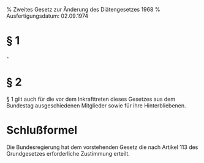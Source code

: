 % Zweites Gesetz zur Änderung des Diätengesetzes 1968
% Ausfertigungsdatum: 02.09.1974
 
# § 1

\-

# § 2

§ 1 gilt auch für die vor dem Inkrafttreten dieses Gesetzes aus dem Bundestag ausgeschiedenen Mitglieder sowie für ihre Hinterbliebenen.

# Schlußformel

Die Bundesregierung hat dem vorstehenden Gesetz die nach Artikel 113 des Grundgesetzes erforderliche Zustimmung erteilt.
